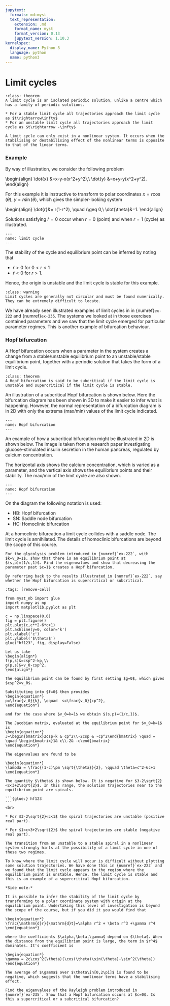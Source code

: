 ```yaml
---
jupytext:
  formats: md:myst
  text_representation:
    extension: .md
    format_name: myst
    format_version: 0.13
    jupytext_version: 1.10.3
kernelspec:
  display_name: Python 3
  language: python
  name: python3
---
```


# Limit cycles

```{admonition} Definition
:class: theorem
A limit cycle is an isolated periodic solution, unlike a centre which has a family of periodic solutions.

* For a stable limit cycle all trajectories approach the limit cycle as $t\rightarrow\infty$
* For an unstable limit cycle all trajectories approach the limit cycle as $t\rightarrow -\infty$

A limit cycle can only exist in a nonlinear system. It occurs when the stabilising or destabilising effect of the nonlinear terms is opposite to that of the linear terms.
```



### Example

By way of illustration, we consider the following problem

\begin{align}
\dot{x} &=x-y-x(x^2+y^2),\\
\dot{y} &=x+y-y(x^2+y^2).
\end{align}

For this example it is instructive to transform to polar coordinates $x=r\cos(\theta)$, $y=r\sin(\theta)$, which gives the simpler-looking system


\begin{align}
\dot{r}&= r(1-r^2), \quad r\geq 0,\\
\dot{\theta}&=1.
\end{align}

Solutions satisfying $\dot{r}=0$ occur when $r=0$ (point) and when $r=1$ (cycle) as illustrated.

```{figure} ../figures/limit_cycle.png
---
name: limit cycle
---
```

The stability of the cycle and equilibrium point can be inferred by noting that

* $\dot{r}>0$ for $0<r<1$
* $\dot{r}<0$ for $r>1$.

Hence, the origin is unstable and the limit cycle is stable for this example.

```{admonition} Note
:class: warning
Limit cycles are generally not circular and must be found numerically. They can be extremely difficult to locate.
```

We have already seen illustrated examples of limit cycles in in {numref}`ex-222` and {numref}`ex-235`. The systems we looked at in those exercises contained parameters and we saw that the limit cycle emerged for particular parameter regimes. This is another example of bifurcation behaviour.

### Hopf bifurcation

A Hopf bifurcation occurs when a parameter in the system creates a change from a stable/unstable equilibrium point to an unstable/stable equilibrium point, together with a periodic solution that takes the form of a limit cycle.

```{admonition} Sub/supercritical
:class: theorem
A Hopf bifurcation is said to be subcritical if the limit cycle is unstable and supercritical if the limit cycle is stable.
```

An illustration of a subcritical Hopf bifurcation is shown below. Here the bifurcation diagram has been shown in 3D to make it easier to infer what is happening. However, the normal representation of a bifurcation diagram is in 2D with only the extrema (max/min) values of the limit cycle indicated.

```{figure} ../figures/hopfb.png
---
name: Hopf bifurcation
---
```

An example of how a subcritical bifurcation might be illustrated in 2D is shown below. The image is taken from a research paper investigating glucose-stimulated insulin secretion in the human pancreas, regulated by calcium concentration.

The horizontal axis shows the calcium concentration, which is varied as a parameter, and the vertical axis shows the equilibrium points and their stability. The max/min of the limit cycle are also shown.

```{figure} ../figures/pancreatic-beta.png
---
name: Hopf bifurcation
---
```

On the diagram the following notation is used:
* HB: Hopf bifurcation
* SN: Saddle node bifurcation
* HC: Homoclinic bifurcation

At a homoclinic bifurcation a limit cycle collides with a saddle node. The limit cycle is annihilated. The details of homoclinic bifurcations are beyond the scope of this course.

```{exercise}
For the glycolysis problem introduced in {numref}`ex-222`, with $k=v_0=1$, show that there is an equilibrium point at
$(s,p)=(1/c,1)$. Find the eigenvalues and show that decreasing the parameter past $c=1$ creates a Hopf bifurcation.

By referring back to the results illustrated in {numref}`ex-222`, say whether the Hopf bifurcation is supercritical or subcritical.
```

```{code-cell} ipython3
:tags: [remove-cell]

from myst_nb import glue
import numpy as np
import matplotlib.pyplot as plt

c = np.linspace(0,6)
fig = plt.figure()
plt.plot(c,c**2-6*c+1)
plt.axhline(y=0, color='k')
plt.xlabel('c')
plt.ylabel('$\theta$')
glue("hf123", fig, display=False)
```

````{toggle}
Let us take
\begin{align*}
f(p,s)&=csp^2-kp,\\
g(p,s)&=v_0-csp^2.
\end{align*}

The equilibrium point can be found by first setting $g=0$, which gives $csp^2=v_0$.

Substituting into $f=0$ then provides
\begin{equation*}
p=\frac{v_0}{k}, \qquad  s=\frac{v_0}{cp^2},
\end{equation*}

and for the case where $v_0=k=1$ we obtain $(s,p)=(1/c,1)$.

The Jacobian matrix, evaluated at the equilibrium point for $v_0=k=1$ is
\begin{equation*}
J=\begin{bmatrix}2csp-k & cp^2\\-2csp & -cp^2\end{bmatrix} \quad = \quad \begin{bmatrix}1& c\\-2& -c\end{bmatrix}
\end{equation*}

The eigenvalues are found to be

\begin{equation*}
\lambda = \frac{(1-c)\pm \sqrt{\theta}}{2}, \qquad \theta=c^2-6c+1
\end{equation*}

The quantity $\theta$ is shown below. It is negative for $3-2\sqrt{2}<c<3+2\sqrt{2}$. In this range, the solution trajectories near to the equilibrium point are spirals.

```{glue:} hf123
```
<br>

* For $3-2\sqrt{2}<c<1$ the spiral trajectories are unstable (positive real part).

* For $1<c<3+2\sqrt{2}$ the spiral trajectories are stable (negative real part).

The transition from an unstable to a stable spiral in a nonlinear system strongly hints at the possibility of a limit cycle in one of these two regimes.

To know where the limit cycle will occur is difficult without plotting some solution trajectories. We have done this in {numref}`ex-222` and we found that the limit cycle appears in the region where the equilibrium point is unstable. Hence, the limit cycle is stable and this is an example of a supercritical Hopf bifurcation.

*Side note:*

It is possible to infer the stability of the limit cycle by transforming to a polar coordinate system with origin at the equilibrium point. Undertaking this level of investigation is beyond the scope of the course, but if you did it you would find that

\begin{equation*}
\frac{\mathrm{d}r}{\mathrm{d}t}=\alpha r^2 + \beta r^3 +\gamma r^4
\end{equation*}

where the coefficients $\alpha,\beta,\gamma$ depend on $\theta$. When the distance from the equilibrium point is large, the term in $r^4$ dominates. It's coefficient is

\begin{equation*}
\gamma = 2c\cos^2(\theta)(\cos(\theta)\sin(\theta)-\sin^2(\theta))
\end{equation*}

The average of $\gamma$ over $\theta\in[0,2\pi]$ is found to be negative, which suggests that the nonlinear terms have a stabilising effect.

````



```{exercise}
Find the eigenvalues of the Rayleigh problem introduced in {numref}`ex-235`. Show that a Hopf bifurcation occurs at $c=0$. Is this a supercritical or a subcritical bifurcation?
```
